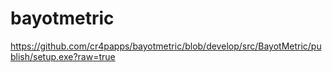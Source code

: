 # bayotmetric

https://github.com/cr4papps/bayotmetric/blob/develop/src/BayotMetric/publish/setup.exe?raw=true

